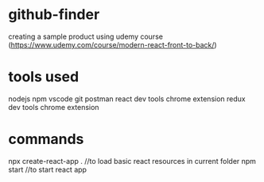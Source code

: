 # github-finder
creating a sample product using udemy course (https://www.udemy.com/course/modern-react-front-to-back/)

# tools used
nodejs
npm
vscode
git
postman
react dev tools chrome extension
redux dev tools chrome extension


# commands
npx create-react-app . //to load basic react resources in current folder
npm start //to start react app

